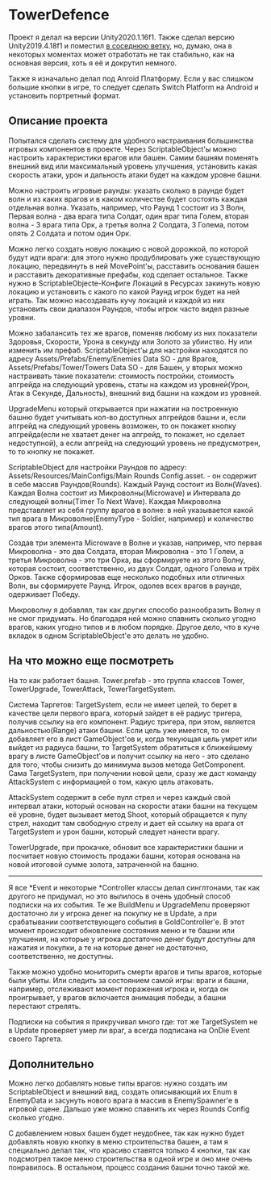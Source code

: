 # TowerDefence

Проект я делал на версии Unity2020.1.16f1. Также сделал версию Unity2019.4.18f1 и поместил [в соседнюю ветку](https://github.com/Fakhriev/TowerDefence/tree/Unity2019.4.18f1), 
но, думаю, она в некоторых моментах может отработать не так стабильно, как на основная версия, хоть я её и докрутил немного.

Также я изначально делал под Anroid Платформу. Если у вас слишком большие кнопки в игре, то следует сделать Switch Platform на Android и установить портретный 
формат.

## Описание проекта

Попытался сделать систему для удобного настраивания большинства игровых компонентов в проекте. Через ScriptableObject'ы можно настроить 
характеристики врагов или башен. Самим башням поменять внешний вид или максимальный уровень улучшения, установить какая скорость атаки, урон и дальность атаки будет
на каждом уровне башни.

Можно настроить игровые раунды: указать сколько в раунде будет волн и из каких врагов и в каком количестве будет состоять каждая отдельная волна. Указать, например,
что Раунд 1 состоит из 3 Волн, Первая волна - два врага типа Солдат, один враг типа Голем, вторая волна - 3 врага типа Орк, а третья волна 2 Солдата, 3 Голема, 
потом опять 2 Солдата и потом один Орк.

Можно легко создать новую локацию с новой дорожкой, по которой будут идти враги: для этого нужно продублировать уже существующую локацию, передвинуть в ней MovePoint'ы,
расставить основания башен и расставить декоративные префабы, код сделает остальное. Также нужно в ScriptableObjecte-Конфиге Локаций в Ресурсах закинуть новую локацию 
и установить с какого по какой Раунд игрок будет на ней играть. Так можно насоздавать кучу локаций и каждой из них установить свои диапазон Раундов, чтобы игрок
часто видел разные уровни.

Можно забалансить тех же врагов, поменяв любому из них показатели Здоровья, Скорости, Урона в секунду или Золото за убииство. Ну или изменить им префаб.
ScriptableObject'ы для настройки находятся по адресу Assets/Prefabs/Enemy/Enemies Data SO - для Врагов, Assets/Prefabs/Tower/Towers Data SO - для Башен, у вторых
можно настраивать такие показатели: стоимость постройки, стоимость апгрейда на следующий уровень, статы на каждом из уровней(Урон, Атак в Секунде, Дальность), 
внешний вид башни на каждом из уровней.

UpgradeMenu который открывается при нажатии на построенную башню будет учитывать кол-во доступных апгрейдов башни и, если апгрейд на следующий уровень возможен,
то он покажет кнопку апгрейда(если не хватает денег на апгрейд, то покажет, но сделает недоступной), а если апгрейд на следующий уровень не предусмотрен, то
то кнопку не покажет.

ScriptableObject для настройки Раундов по адресу: Assets/Resources/MainConfigs/Main Rounds Config.asset. - он содержит в себе массив Раундов(Rounds).
Каждый Раунд состоит из Волн(Waves). Каждая Волна состоит из Микроволны(Microwave) и Интервала до следующей волны(Timer To Next Wave). 
Каждая Микроволна представляет из себя группу врагов в волне: в ней указывается какой тип врага в Микроволне(EnemyType - Soldier, например) и количество врагов
этого типа(Amount).

Создав три элемента Microwave в Волне и указав, например, что первая Микроволна - это два Солдата, вторая Микроволна - это 1 Голем, а третья Микроволна -
это три Орка, вы сформируете из этого Волну, которая состоит, соответственно, из двух Солдат, одного Голема и трёх Орков. Также сформировав еще несколько подобных 
или отличных Волн, вы сформируете Раунд. Игрок, одолев всех врагов в раунде, одерживает Победу.

Микроволну я добавлял, так как других способо разнообразить Волну я не смог придумать. Но благодаря ней можно спавнить сколько угодно врагов, каких угодно типов
и в любом порядке. Другое дело, что в куче вкладок в одном ScriptableObject'е это делать не удобно.

## На что можно еще посмотреть

На то как работает башня. Tower.prefab - это группа классов Tower, TowerUpgrade, TowerAttack, TowerTargetSystem. 

Система Таргетов: TargetSystem, если не имеет целей, то берет в качестве цели первого врага, который зайдет в её радиус тригера, получив ссылку на его компонент. 
Радиус тригера, при этом, является дальностью(Range) атаки башни. Если цель уже имеется, то он добавляет его в лист GameObject'ов и, когда текующая цель умрет 
или выйдет из радиуса башни, то TargetSystem обратиться к ближейшему врагу в листе GameObject'ов и получит ссылку на него - это сделано для того, чтобы 
снизить до минимума вызов метода GetComponent. Сама TargetSystem, при получении новой цели, сразу же даст команду AttackSystem с информацией о том, какую цель
атаковать. 

AttackSystem содержит в себе пулл стрел и через каждый свой интервал атаки, который основан на скорости атаки башни на текущем её уровне, 
будет вызывает метод Shoot, который обращается к пулу стрел, находит там свободную стрелу и дает ей ссылку на врага от TargetSystem и урон башни, 
который следует нанести врагу.

TowerUpgrade, при прокачке, обновит все характеристики башни и посчитает новую стоимость продажи башни, которая основана на новой итоговой сумме золота,
затраченной на башню.

_________

Я все *Event и некоторые *Controller классы делал синглтонами, так как другого не придумал, но это вылилось в очень удобный способ подписки на их события. 
Те же BuildMenu и UpgradeMenu проверяют достаточно ли у игрока денег на покупку не в Update, а при срабатывании соответствующего события в GoldController'е. 
В этот момент происходит обновление состояния меню и те башни или улучшения, на которые у игрока достаточно денег будут доступны для нажатия и покупки, а те
на которые денег не достаточно, соответственно, не доступны.

Также можно удобно мониторить смерти врагов и типы врагов, которые были убиты. Или следить за состоянием самой игры: враги и башни, например, отслеживают
момент поражения игрока и, когда он проигрывает, у врагов включается анимация победы, а башни перестают стрелять.

Подписки на события я прикручивал много где: тот же TargetSystem не в Update проверяет умер ли враг, а всегда подписана на OnDie Event своего Таргета.

## Дополнительно

Можно легко добавлять новые типы врагов: нужно создать им ScriptableObject и внешний вид, создать описывающий их Enum в EnemyData и засунуть нового врага
в массив в EnemySpawner'е в игровой сцене. Дальшо уже можно спавнить их через Rounds Config сколько угодно.

С добавлением новых башен будет неудобнее, так как нужно будет добавлять новую кнопку в меню строительства башен, а там я специально делал так, что красиво
ставятся только 4 кнопки, так как подсмотрел такое меню строительства в одной игре и оно мне очень понравилось. В остальном, процесс создания башни точно такой же.

